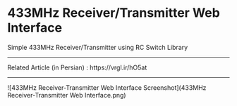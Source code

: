 # 433MHz Receiver/Transmitter Web Interface
Simple 433MHz Receiver/Transmitter using RC Switch Library
<hr>
Related Article (in Persian) : https://vrgl.ir/hO5at
<hr>
![433MHz Receiver-Transmitter Web Interface Screenshot](433MHz Receiver-Transmitter Web Interface.png)
